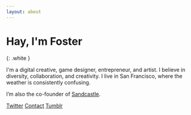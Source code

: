 ```yaml
---
layout: about
---
```


# Hay, I'm Foster
{: .white }

I'm a digital creative, game designer, entrepreneur, and artist. I believe in diversity, collaboration, and creativity. I live in San Francisco, where the weather is consistently confusing.

I’m also the co-founder of [Sandcastle](http://sandcastle.co).

<div class="fixed bottom-0 pb3">
  <a class="db mb2 white b f4" href="http://twitter.com/{{ site.data.bio.social.twitter }}"><span class="fa fa-twitter mr2"></span> Twitter</a>
  <a class="db mb2 white b f4" href="mailto:{{ site.data.bio.social.email }}"><span class="fa fa-envelope mr2"></span> Contact</a>
  <a class="db mb2 white b f4" href="{{ site.data.bio.social.tumblr }}"><span class="fa fa-tumblr-square mr2"></span> Tumblr</a>
</div>
